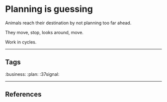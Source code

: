 # Planning is guessing

Animals reach their destination by not planning too far ahead.

They move, stop, looks around, move.

Work in cycles.

---
## Tags
:business:
:plan:
:37signal:

---
## References

